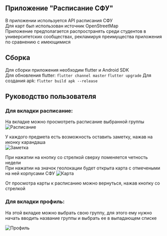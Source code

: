 ## Приложение "Расписание СФУ"
В приложении используется API расписания СФУ  
Для карт был использован источник OpenStreetMap  
Приложение предполагается распространять среди студентов в университетских сообществах, рекламируя преимущества приложения по сравнению с имеющимися
## Сборка
Для сборки приложения необходим flutter и Android SDK  
Для обновления flutter:
`flutter channel master`
`flutter upgrade`
Для создания apk:
`flutter build apk --release`
## Руководство пользователя
### Для вкладки расписание:
На вкладке можно просмотреть расписание выбранной группы  
![Расписание](https://user-images.githubusercontent.com/73060327/236380839-028f13c1-520a-4d58-9630-1e18a73c6271.png)

У каждого предмета есть возможность оставить заметку, нажав на иконку карандаша   
![Заметка](https://user-images.githubusercontent.com/73060327/236380975-e4787428-ce11-4c9d-b8c1-178617b6ea76.png)

При нажатии на кнопку со стрелкой сверху поменяется четность недели  
При нажатии на значок геолокации будет открыта карта с отмечеными на ней корпусами СФУ 
![Карта](https://user-images.githubusercontent.com/73060327/236381476-ca69c540-ff14-43dc-82b2-66fd1b23cefe.png)

От просмотра карты к расписанию можно вернуться, нажав кнопку со стрелкой  
### Для вкладки профиль:
На этой вкладке можно выбрать свою группу, для этого ему нужно начать вводить название группы и выбрать ее в выпадающем списке

![Профиль](https://user-images.githubusercontent.com/73060327/236381554-ca361237-56c5-4d64-afeb-debebc8564fc.png)
